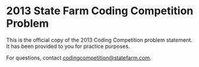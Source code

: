 # 2013 State Farm Coding Competition Problem
This is the official copy of the 2013 Coding Competition problem statement. It has been provided to you for practice purposes.

For questions, contact codingcompetition@statefarm.com.
